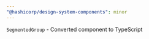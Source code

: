 ```yaml
---
"@hashicorp/design-system-components": minor
---
```


`SegmentedGroup` - Converted component to TypeScript
